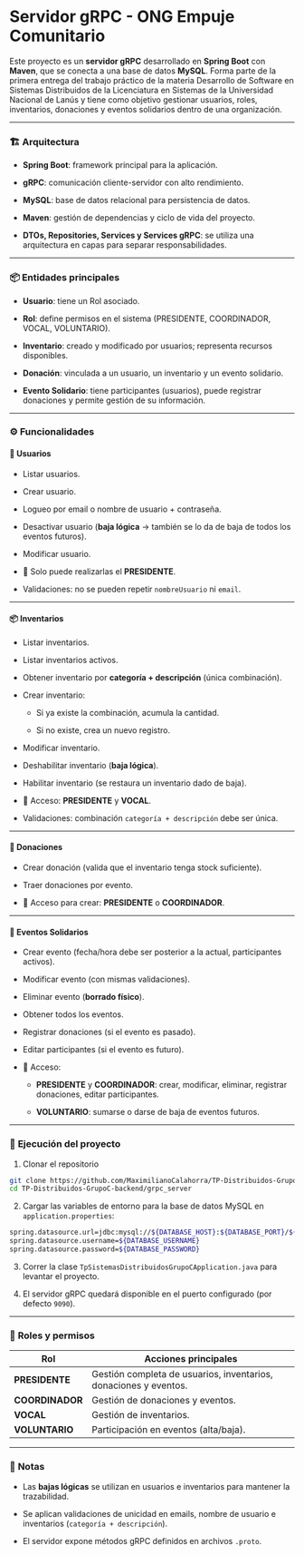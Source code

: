 # Servidor gRPC - ONG Empuje Comunitario

Este proyecto es un **servidor gRPC** desarrollado en **Spring Boot** con **Maven**, que se conecta a una base de datos **MySQL**.
Forma parte de la primera entrega del trabajo práctico de la materia Desarrollo de Software en Sistemas Distribuidos de la Licenciatura en Sistemas de la Universidad Nacional de Lanús y tiene como objetivo gestionar usuarios, roles, inventarios, donaciones y eventos solidarios dentro de una organización.

---

### 🏗️ **Arquitectura**
- **Spring Boot**: framework principal para la aplicación.

- **gRPC**: comunicación cliente-servidor con alto rendimiento.

- **MySQL**: base de datos relacional para persistencia de datos.

- **Maven**: gestión de dependencias y ciclo de vida del proyecto.

- **DTOs, Repositories, Services y Services gRPC**: se utiliza una arquitectura en capas para separar responsabilidades.

---

### 📦 **Entidades principales**
- **Usuario**: tiene un Rol asociado.

- **Rol**: define permisos en el sistema (PRESIDENTE, COORDINADOR, VOCAL, VOLUNTARIO).

- **Inventario**: creado y modificado por usuarios; representa recursos disponibles.

- **Donación**: vinculada a un usuario, un inventario y un evento solidario.

- **Evento Solidario**: tiene participantes (usuarios), puede registrar donaciones y permite gestión de su información.

---

### ⚙️ **Funcionalidades**

#### 👤 **Usuarios**

- Listar usuarios.

- Crear usuario.

- Logueo por email o nombre de usuario + contraseña.

- Desactivar usuario (**baja lógica** → también se lo da de baja de todos los eventos futuros).

- Modificar usuario.

- 🔐 Solo puede realizarlas el **PRESIDENTE**.

- Validaciones: no se pueden repetir ```nombreUsuario``` ni ```email```.

---

#### 📦 **Inventarios**

- Listar inventarios.

- Listar inventarios activos.

- Obtener inventario por **categoría + descripción** (única combinación).

- Crear inventario:

  - Si ya existe la combinación, acumula la cantidad.

  - Si no existe, crea un nuevo registro.

- Modificar inventario.

- Deshabilitar inventario (**baja lógica**).

- Habilitar inventario (se restaura un inventario dado de baja).

- 🔐 Acceso: **PRESIDENTE** y **VOCAL**.

- Validaciones: combinación ```categoría + descripción``` debe ser única.

---

#### 🎁 **Donaciones**

- Crear donación (valida que el inventario tenga stock suficiente).

- Traer donaciones por evento.

- 🔐 Acceso para crear: **PRESIDENTE** o **COORDINADOR**.

---

#### 🎉 **Eventos Solidarios**

- Crear evento (fecha/hora debe ser posterior a la actual, participantes activos).

- Modificar evento (con mismas validaciones).

- Eliminar evento (**borrado físico**).

- Obtener todos los eventos.

- Registrar donaciones (si el evento es pasado).

- Editar participantes (si el evento es futuro).

- 🔐 Acceso:

  - **PRESIDENTE** y **COORDINADOR**: crear, modificar, eliminar, registrar donaciones, editar participantes.

  - **VOLUNTARIO**: sumarse o darse de baja de eventos futuros.

---

### 🚀 **Ejecución del proyecto**

1. Clonar el repositorio

```bash
git clone https://github.com/MaximilianoCalahorra/TP-Distribuidos-GrupoC-backend
cd TP-Distribuidos-GrupoC-backend/grpc_server
```

2. Cargar las variables de entorno para la base de datos MySQL en ```application.properties```:
```bash
spring.datasource.url=jdbc:mysql://${DATABASE_HOST}:${DATABASE_PORT}/${DATABASE_NAME}?createDatabaseIfNotExist=true
spring.datasource.username=${DATABASE_USERNAME}
spring.datasource.password=${DATABASE_PASSWORD}
```

3. Correr la clase ```TpSistemasDistribuidosGrupoCApplication.java``` para levantar el proyecto.

4. El servidor gRPC quedará disponible en el puerto configurado (por defecto ```9090```).

---

### 👥 **Roles y permisos**

| Rol             | Acciones principales                                             |
| --------------- | ---------------------------------------------------------------- |
| **PRESIDENTE**  | Gestión completa de usuarios, inventarios, donaciones y eventos. |
| **COORDINADOR** | Gestión de donaciones y eventos.                                 |
| **VOCAL**       | Gestión de inventarios.                                          |
| **VOLUNTARIO**  | Participación en eventos (alta/baja).                            |

---

### 📌 **Notas**

- Las **bajas lógicas** se utilizan en usuarios e inventarios para mantener la trazabilidad.

- Se aplican validaciones de unicidad en emails, nombre de usuario e inventarios (```categoría + descripción```).

- El servidor expone métodos gRPC definidos en archivos ```.proto```.